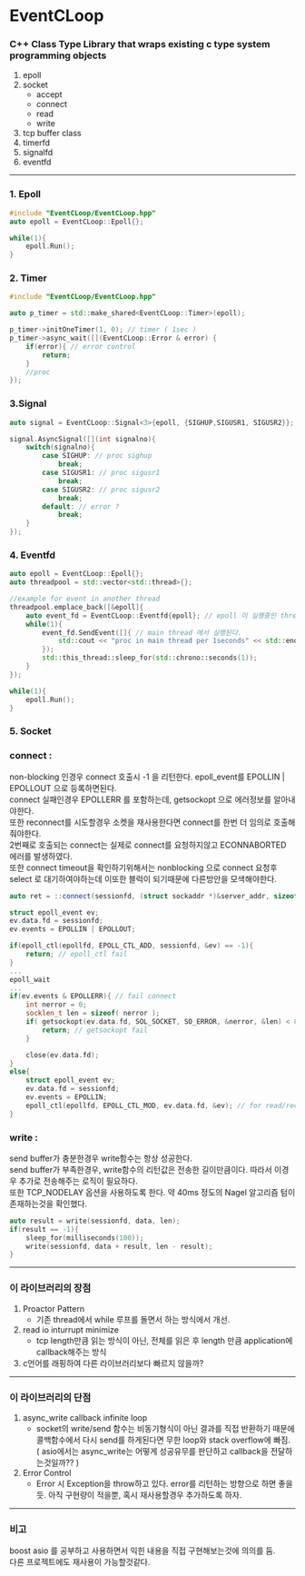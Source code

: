 # EventCLoop


### C++ Class Type Library that wraps existing c type system programming objects

1. epoll
2. socket
    - accept
    - connect
    - read
    - write
3. tcp buffer class
3. timerfd
4. signalfd
5. eventfd
---
### 1. Epoll
```cpp
#include "EventCLoop/EventCLoop.hpp"
auto epoll = EventCLoop::Epoll{};

while(1){
    epoll.Run();
}
```
### 2. Timer
```cpp
#include "EventCLoop/EventCLoop.hpp"

auto p_timer = std::make_shared<EventCLoop::Timer>(epoll);

p_timer->initOneTimer(1, 0); // timer ( 1sec )
p_timer->async_wait([](EventCLoop::Error & error) {
    if(error){ // error control
        return;
    }
    //proc
});
```

### 3.Signal
```cpp
auto signal = EventCLoop::Signal<3>{epoll, {SIGHUP,SIGUSR1, SIGUSR2}};

signal.AsyncSignal([](int signalno){ 
    switch(signalno){
        case SIGHUP: // proc sighup
            break;
        case SIGUSR1: // proc sigusr1
            break;
        case SIGUSR2: // proc sigusr2
            break;
        default: // error ? 
            break;
    }
});
```

### 4. Eventfd
```cpp
auto epoll = EventCLoop::Epoll{};
auto threadpool = std::vector<std::thread>{};

//example for event in another thread
threadpool.emplace_back([&epoll]{
    auto event_fd = EventCLoop::Eventfd{epoll}; // epoll 이 실행중인 thread에서 event 호출
    while(1){
        event_fd.SendEvent([]{ // main thread 에서 실행된다.
            std::cout << "proc in main thread per 1seconds" << std::endl;
        });
        std::this_thread::sleep_for(std::chrono::seconds(1));
    }
}); 

while(1){
    epoll.Run();
}
```

### 5. Socket

### connect :    

non-blocking 인경우 connect 호출시 -1 을 리턴한다. epoll_event를 EPOLLIN | EPOLLOUT 으로 등록하면된다.   
connect 실패인경우 EPOLLERR 를 포함하는데, getsockopt 으로 에러정보를 알아내야한다.   
또한 reconnect를 시도할경우 소켓을 재사용한다면 connect를 한번 더 임의로 호출해줘야한다.    
2번째로 호출되는 connect는 실제로 connect를 요청하지않고 ECONNABORTED 에러를 발생하였다.   
또한 connect timeout을 확인하기위해서는 nonblocking 으로 connect 요청후 select 로 대기하여야하는데 이또한 블럭이 되기때문에 다른방안을 모색해야한다.

```cpp
auto ret = ::connect(sessionfd, (struct sockaddr *)&server_addr, sizeof(server_addr));

struct epoll_event ev;
ev.data.fd = sessionfd;
ev.events = EPOLLIN | EPOLLOUT;

if(epoll_ctl(epollfd, EPOLL_CTL_ADD, sessionfd, &ev) == -1){
    return; // epoll_ctl fail
}
...
epoll_wait
...
if(ev.events & EPOLLERR){ // fail connect
    int nerror = 0; 
    socklen_t len = sizeof( nerror ); 
    if( getsockopt(ev.data.fd, SOL_SOCKET, SO_ERROR, &nerror, &len) < 0 ) {  // 111 : 
        return; // getsockopt fail
    }

    close(ev.data.fd);
}
else{
    struct epoll_event ev;
    ev.data.fd = sessionfd;
    ev.events = EPOLLIN;
    epoll_ctl(epollfd, EPOLL_CTL_MOD, ev.data.fd, &ev); // for read/recv
}
```
### write :
send buffer가 충분한경우 write함수는 항상 성공한다.   
send buffer가 부족한경우, write함수의 리턴값은 전송한 길이만큼이다. 따라서 이경우 추가로 전송해주는 로직이 필요하다.   
또한 TCP_NODELAY 옵션을 사용하도록 한다. 약 40ms 정도의 Nagel 알고리즘 텀이 존재하는것을 확인했다.
```cpp
auto result = write(sessionfd, data, len);
if(result == -1){
    sleep_for(milliseconds(100));
    write(sessionfd, data + result, len - result);
}
```



---
### 이 라이브러리의 장점
1. Proactor Pattern
    - 기존 thread에서 while 루프를 돌면서 하는 방식에서 개선.
2. read io inturrupt minimize
    - tcp length만큼 읽는 방식이 아닌, 전체를 읽은 후 length 만큼 application에 callback해주는 방식
3. c언어를 래핑하여 다른 라이브러리보다 빠르지 않을까? 

---
### 이 라이브러리의 단점
1. async_write callback infinite loop
    - socket의 write/send 함수는 비동기형식이 아닌 결과를 직접 반환하기 때문에 콜백함수에서 다시 send를 하게된다면 무한 loop와 stack overflow에 빠짐. ( asio에서는 async_write는 어떻게 성공유무를 판단하고 callback을 전달하는것일까?? )
2. Error Control
    - Error 시 Exception을 throw하고 있다. error를 리턴하는 방향으로 하면 좋을듯.
    아직 구현량이 적을뿐, 혹시 재사용할경우 추가하도록 하자.
---
### 비고

boost asio 를 공부하고 사용하면서 익힌 내용을 직접 구현해보는것에 의의를 둠.   
다른 프로젝트에도 재사용이 가능할것같다.
